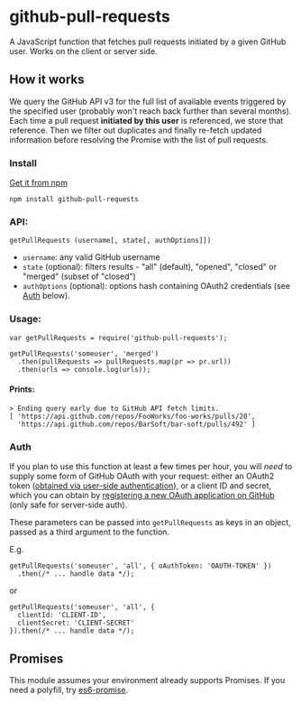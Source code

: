 # github-pull-requests

A JavaScript function that fetches pull requests initiated by a given GitHub user. Works on the client or server side.

## How it works

We query the GitHub API v3 for the full list of available events triggered by the specified user (probably won't reach back further than several months). Each time a pull request **initiated by this user** is referenced, we store that reference. Then we filter out duplicates and finally re-fetch updated information before resolving the Promise with the list of pull requests.

### Install

[Get it from npm](https://www.npmjs.com/package/github-pull-requests)
```
npm install github-pull-requests
```

### API:

`getPullRequests (username[, state[, authOptions]])`

* `username`: any valid GitHub username
* `state` (optional): filters results - "all" (default), "opened", "closed" or "merged" (subset of "closed")
* `authOptions` (optional): options hash containing OAuth2 credentials (see [Auth](#auth) below).

### Usage:

```
var getPullRequests = require('github-pull-requests');

getPullRequests('someuser', 'merged')
  .then(pullRequests => pullRequests.map(pr => pr.url))
  .then(urls => console.log(urls));
```

#### Prints:

```
> Ending query early due to GitHub API fetch limits.
[ 'https://api.github.com/repos/FooWorks/foo-works/pulls/20',
  'https://api.github.com/repos/BarSoft/bar-soft/pulls/492' ]
```

### Auth

If you plan to use this function at least a few times per hour, you will *need* to supply some form of GitHub OAuth with your request: either an OAuth2 token ([obtained via user-side authentication](https://developer.github.com/v3/oauth/#web-application-flow)), or a client ID and secret, which you can obtain by [registering a new OAuth application on GitHub](https://github.com/settings/applications/new) (only safe for server-side auth).

These parameters can be passed into `getPullRequests` as keys in an object, passed as a third argument to the function.

E.g.

```
getPullRequests('someuser', 'all', { oAuthToken: 'OAUTH-TOKEN' })
  .then(/* ... handle data */);
```

or

```
getPullRequests('someuser', 'all', {
  clientId: 'CLIENT-ID',
  clientSecret: 'CLIENT-SECRET'
}).then(/* ... handle data */);
```

## Promises

This module assumes your environment already supports Promises. If you need a polyfill, try [es6-promise](https://github.com/stefanpenner/es6-promise).
